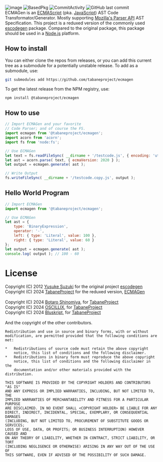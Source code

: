 ![image](https://github.com/tabaneproject/ecmagen/assets/157493292/1d437b35-05b9-45f0-b142-6f135590441b)
![BasedPkg](https://img.shields.io/badge/escodegen-121216?style=flat-square&labelColor=121216&logo=npm&logoColor=a0a0a0&color=c0c0c0&label=forked%20from) ![CommitActivity](https://img.shields.io/github/commit-activity/w/tabaneproject/ecmagen?style=flat-square&labelColor=121216&logo=github&logoColor=a0a0a0&color=c0c0c0) ![GitHub last commit](https://img.shields.io/github/last-commit/tabaneproject/ecmagen?style=flat-square&labelColor=121216&logo=github&logoColor=a0a0a0&color=c0c0c0)<br>
ECMAGen is an [ECMAScript](http://www.ecma-international.org/publications/standards/Ecma-262.htm) (pka. [JavaScript](http://en.wikipedia.org/wiki/JavaScript)) AST Code Transformator/Generator. Mostly supporting [Mozilla's Parser API](https://developer.mozilla.org/en/SpiderMonkey/Parser_API) AST Specification. This project is a reduxed version of the commonly used [escodegen](https://github.com/estools/escodegen) package. Compared to the original package, this package should be used in a [Node.js](https://en.wikipedia.org/wiki/Node.js) platform.
## How to install
You can either clone the repos from releases, or you can add this current tree as a submodule for a potentially unstable release. To add as a submodule, use:
```sh
git submodules add https://github.com/tabaneproject/ecmagen
```
To get the latest release from the NPM registry, use:
```sh
npm install @tabaneproject/ecmagen
```
## How to use
```js
// Import ECMAGen and your favorite
// Code Parser; and of course the FS.
import ecmagen from '@tabaneproject/ecmagen';
import acorn from 'acorn';
import fs from 'node:fs';

// Use ECMAGen
let text = fs.readFileSync( __dirname + '/testcode.js', { encoding: 'utf-8' } );
let ast = acorn.parse( text, { ecmaVersion: 2020 } );
let output = ecmagen.generate( ast );

// Write Output
fs.writeFileSync( __dirname + '/testcode.copy.js', output );
```
## Hello World Program
```js
// Import ECMAGen
import ecmagen from '@tabaneproject/ecmagen';

// Use ECMAGen
let ast = {
    type: 'BinaryExpression',
    operator: '-',
    left: { type: 'Literal', value: 100 },
    right: { type: 'Literal', value: 60 }
};
let output = ecmagen.generate( ast );
console.log( output ); // 100 - 60
```
# License
Copyright (C) 2012 [Yusuke Suzuki](https://github.com/Constellation) for the original project [escodegen](https://github.com/estools/escodegen) <br>
Copyright (C) 2024 [TabaneProject](https://github.com/tabaneproject) for the reduxed version, [ECMAGen](https://github.com/tabaneproject/ecmagen) <br>
<br>
Copyright (C) 2024 [Botaro Shinomiya](https://github.com/citrizon), for [TabaneProject](https://github.com/tabaneproject) <br>
Copyright (C) 2024 [OSCILLIX](https://github.com/Oscillix), for [TabaneProject](https://github.com/tabaneproject) <br>
Copyright (C) 2024 [Bluskript](https://github.com/Bluskript), for [TabaneProject](https://github.com/tabaneproject) <br>
<br>
And the copyright of the other contributors.

```
Redistribution and use in source and binary forms, with or without
modification, are permitted provided that the following conditions are met:

*   Redistributions of source code must retain the above copyright
    notice, this list of conditions and the following disclaimer.
*   Redistributions in binary form must reproduce the above copyright
    notice, this list of conditions and the following disclaimer in the
    documentation and/or other materials provided with the distribution.

THIS SOFTWARE IS PROVIDED BY THE COPYRIGHT HOLDERS AND CONTRIBUTORS "AS IS"
AND ANY EXPRESS OR IMPLIED WARRANTIES, INCLUDING, BUT NOT LIMITED TO, THE
IMPLIED WARRANTIES OF MERCHANTABILITY AND FITNESS FOR A PARTICULAR PURPOSE
ARE DISCLAIMED. IN NO EVENT SHALL <COPYRIGHT HOLDER> BE LIABLE FOR ANY
DIRECT, INDIRECT, INCIDENTAL, SPECIAL, EXEMPLARY, OR CONSEQUENTIAL DAMAGES
(INCLUDING, BUT NOT LIMITED TO, PROCUREMENT OF SUBSTITUTE GOODS OR SERVICES;
LOSS OF USE, DATA, OR PROFITS; OR BUSINESS INTERRUPTION) HOWEVER CAUSED AND
ON ANY THEORY OF LIABILITY, WHETHER IN CONTRACT, STRICT LIABILITY, OR TORT
(INCLUDING NEGLIGENCE OR OTHERWISE) ARISING IN ANY WAY OUT OF THE USE OF
THIS SOFTWARE, EVEN IF ADVISED OF THE POSSIBILITY OF SUCH DAMAGE. 
```
